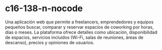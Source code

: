 # c16-138-n-nocode
Una aplicación web que permite a freelancers, emprendedores y equipos pequeños buscar, comparar y reservar espacios de coworking por horas, días o meses. La plataforma ofrece detalles como ubicación, disponibilidad de espacios, servicios incluidos (Wi-Fi, salas de reuniones, áreas de descanso), precios y opiniones de usuarios.
